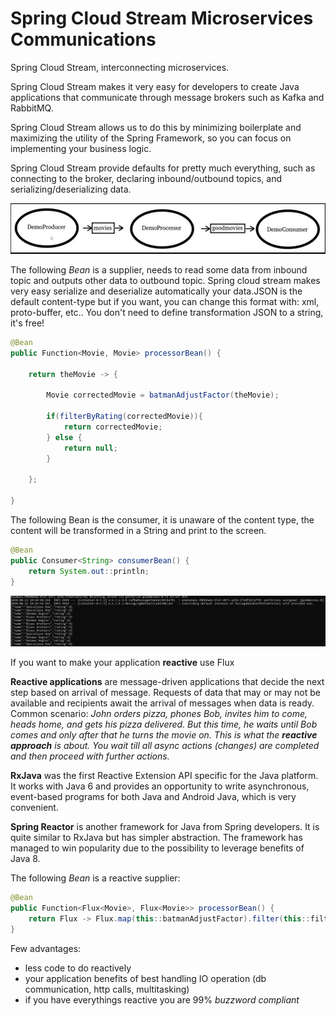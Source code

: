 # Spring Cloud Stream Microservices Communications
Spring Cloud Stream, interconnecting microservices.

Spring Cloud Stream makes it very easy for developers to create Java applications that communicate through message brokers such as Kafka and RabbitMQ.

Spring Cloud Stream allows us to do this by minimizing boilerplate and maximizing the utility of the Spring Framework, so you can focus on implementing your business logic. 

Spring Cloud Stream provide defaults for pretty much everything, such as connecting to the broker, declaring inbound/outbound topics, and serializing/deserializing data.

![](https://github.com/antoniopaolacci/Spring-Cloud-Stream-and-microservice-communication/blob/master/kafka-1.jpg)

The following _Bean_ is a supplier, needs to read some data from inbound topic and outputs other data to outbound topic. Spring cloud stream makes very easy serialize and deserialize automatically your data.JSON is the default content-type but if you want, you can change this format with: xml, proto-buffer, etc.. You don't need to define transformation JSON to a string, it's free!

```java
@Bean
public Function<Movie, Movie> processorBean() {

    return theMovie -> {

        Movie correctedMovie = batmanAdjustFactor(theMovie);

        if(filterByRating(correctedMovie)){
            return correctedMovie;
        } else {
            return null;
        }
    
    };	

}
```



The following Bean is the consumer, it is unaware of the content type, the content will be transformed in a String and print to the screen.

```java
@Bean
public Consumer<String> consumerBean() {
	return System.out::println;
}
```
![](https://github.com/antoniopaolacci/Spring-Cloud-Stream-and-microservice-communication/blob/master/kafka-2.jpg)



If you want to make your application **reactive** use Flux<Movie>

**Reactive applications** are message-driven applications that decide the next step based on arrival of message. Requests of data that may or may not be available and recipients await the arrival of messages when data is ready. Common scenario: _John orders pizza, phones Bob, invites him to come, heads home, and gets his pizza delivered. But this time, he waits until Bob comes and only  after that he turns the movie on. This is what the **reactive approach** is about. You wait till all async actions (changes) are completed and then proceed with further actions._

**RxJava** was the first Reactive Extension API specific for the Java platform. It works with Java 6 and provides an opportunity to write asynchronous, event-based programs for both Java and Android  Java, which is very convenient.

**Spring Reactor** is another framework for Java from  Spring developers. It is quite similar to RxJava but has simpler  abstraction. The framework has managed to win popularity due to the  possibility to leverage benefits of Java 8.

The following _Bean_ is a reactive supplier:

```java
@Bean
public Function<Flux<Movie>, Flux<Movie>> processorBean() {
	return Flux -> Flux.map(this::batmanAdjustFactor).filter(this::filterByRating);
}
```
Few advantages:

- less code to do reactively 
- your application benefits of best handling IO operation (db communication, http calls, multitasking)
- if you have everythings reactive you are 99% *buzzword compliant*